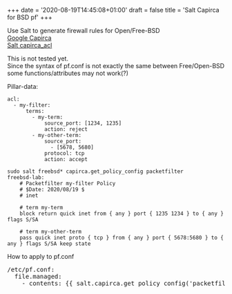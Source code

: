 +++
date = '2020-08-19T14:45:08+01:00'
draft = false
title = 'Salt Capirca for BSD pf'
+++
<!-- wp:paragraph -->
<p>Use Salt to generate firewall rules for Open/Free-BSD<br><a href="https://github.com/google/capirca">Google Capirca</a><br><a href="https://docs.saltstack.com/en/latest/ref/modules/all/salt.modules.capirca_acl.html">Salt capirca_acl</a></p>
<!-- /wp:paragraph -->

<!-- wp:paragraph -->
<p>This is not tested yet.<br>Since the syntax of pf.conf is not exactly the same between Free/Open-BSD some functions/attributes may not work(?)</p>
<!-- /wp:paragraph -->

<!-- wp:paragraph -->
<p>Pillar-data:</p>
<!-- /wp:paragraph -->

<!-- wp:code -->
<pre class="wp-block-code"><code>acl:
  - my-filter:
      terms:
        - my-term:
            source_port: &#91;1234, 1235]
            action: reject
        - my-other-term:
            source_port:
              - &#91;5678, 5680]
            protocol: tcp
            action: accept</code></pre>
<!-- /wp:code -->

<!-- wp:code -->
<pre class="wp-block-code"><code>sudo salt freebsd* capirca.get_policy_config packetfilter
freebsd-lab:
    # Packetfilter my-filter Policy
    # $Date: 2020/08/19 $
    # inet
    
    # term my-term
    block return quick inet from { any } port { 1235 1234 } to { any } flags S/SA
    
    # term my-other-term
    pass quick inet proto { tcp } from { any } port { 5678:5680 } to { any } flags S/SA keep state</code></pre>
<!-- /wp:code -->

<!-- wp:paragraph -->
<p>How to apply to pf.conf</p>
<!-- /wp:paragraph -->

<!-- wp:preformatted -->
<pre class="wp-block-preformatted">/etc/pf.conf:
  file.managed:
    - contents: {{ salt.capirca.get_policy_config('packetfilter') }} </pre>
<!-- /wp:preformatted -->
